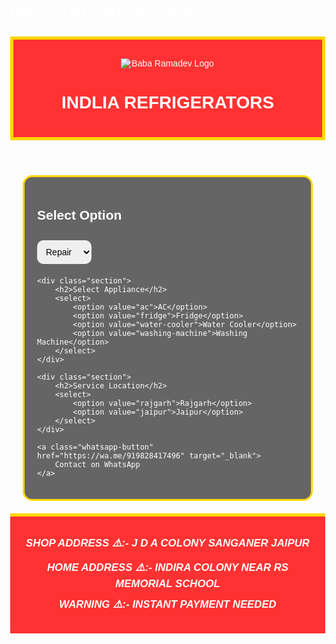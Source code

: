 # INDLIAREFRIGATORS
<!DOCTYPE html><html lang="en">
<head>
    <meta charset="UTF-8">
    <meta name="viewport" content="width=device-width, initial-scale=1.0">
    <title>Indlia Refrigerators</title>
    <style>
        body {
            margin: 0;
            font-family: Arial, sans-serif;
            background: url('red-flag-background.jpg') no-repeat center center fixed;
            background-size: cover;
            color: #fff;
        }header {
        background-color: rgba(255, 0, 0, 0.8);
        padding: 20px;
        text-align: center;
        border: 5px solid gold;
    }

    header h1 {
        color: gold;
        font-size: 2.5em;
    }

    .logo {
        display: block;
        margin: 10px auto;
        max-width: 150px;
    }

    .container {
        padding: 20px;
        background-color: rgba(0, 0, 0, 0.6);
        margin: 20px;
        border-radius: 15px;
        border: 3px solid gold;
    }

    .section {
        margin-bottom: 20px;
    }

    select, button {
        padding: 10px;
        margin-top: 10px;
        font-size: 1em;
        border-radius: 10px;
        border: none;
    }

    .whatsapp-button {
        display: inline-block;
        background-color: #25D366;
        color: white;
        padding: 10px 20px;
        border-radius: 25px;
        text-decoration: none;
        font-weight: bold;
        margin-top: 20px;
    }

    footer {
        background-color: rgba(255, 0, 0, 0.8);
        padding: 20px;
        text-align: center;
        font-size: 1.2em;
        border-top: 5px solid gold;
    }

    footer p {
        font-style: italic;
        font-weight: bold;
        margin: 10px 0;
    }
</style>

</head>
<body><header>
    <img src="baba-ramadev-logo.png" alt="Baba Ramadev Logo" class="logo">
    <h1>INDLIA REFRIGERATORS</h1>
</header>

<div class="container">
    <div class="section">
        <h2>Select Option</h2>
        <select>
            <option value="repair">Repair</option>
            <option value="service">Service</option>
        </select>
    </div>

    <div class="section">
        <h2>Select Appliance</h2>
        <select>
            <option value="ac">AC</option>
            <option value="fridge">Fridge</option>
            <option value="water-cooler">Water Cooler</option>
            <option value="washing-machine">Washing Machine</option>
        </select>
    </div>

    <div class="section">
        <h2>Service Location</h2>
        <select>
            <option value="rajgarh">Rajgarh</option>
            <option value="jaipur">Jaipur</option>
        </select>
    </div>

    <a class="whatsapp-button" href="https://wa.me/919828417496" target="_blank">
        Contact on WhatsApp
    </a>
</div>

<footer>
    <p>SHOP ADDRESS ⚠️:- J D A COLONY SANGANER JAIPUR</p>
    <p>HOME ADDRESS ⚠️:- INDIRA COLONY NEAR RS MEMORIAL SCHOOL</p>
    <p>WARNING ⚠️:- INSTANT PAYMENT NEEDED</p>
</footer>

</body>
</html>

